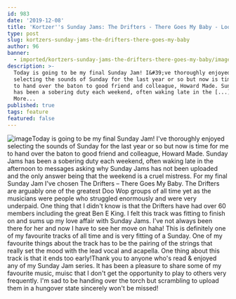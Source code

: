 ```yaml
---
id: 983
date: '2019-12-08'
title: 'Kortzer''s Sunday Jams: The Drifters - There Goes My Baby - Loose Lips'
type: post
slug: kortzers-sunday-jams-the-drifters-there-goes-my-baby
author: 96
banner:
  - imported/kortzers-sunday-jams-the-drifters-there-goes-my-baby/image983.jpeg
description: >-
  Today is going to be my final Sunday Jam! I&#39;ve thoroughly enjoyed
  selecting the sounds of Sunday for the last year or so but now is time for me
  to hand over the baton to good friend and colleague, Howard Made. Sunday Jams
  has been a sobering duty each weekend, often waking late in the [...]Read
  More...
published: true
tags: feature
featured: false
---
```

![image](../imported/kortzers-sunday-jams-the-drifters-there-goes-my-baby/image983.jpeg)Today is going to be my final Sunday Jam! I've thoroughly enjoyed selecting the sounds of Sunday for the last year or so but now is time for me to hand over the baton to good friend and colleague, Howard Made. Sunday Jams has been a sobering duty each weekend, often waking late in the afternoon to messages asking why Sunday Jams has not been uploaded and the only answer being that the weekend is a cruel mistress. For my final Sunday Jam I've chosen The Drifters – There Goes My Baby. The Drifters are arguably one of the greatest Doo Wop groups of all time yet as the musicians were people who struggled enormously and were very underpaid. One thing that I didn't know is that the Drifters have had over 60 members including the great Ben E King. I felt this track was fitting to finish on and sums up my love affair with Sunday Jams. I've not always been there for her and now I have to see her move on haha! This is definitely one of my favourite tracks of all time and is very fitting of a Sunday. One of my favourite things about the track has to be the pairing of the strings that really set the mood with the lead vocal and acapella. One thing about this track is that it ends too early!Thank you to anyone who's read & enjoyed any of my Sunday Jam series. It has been a pleasure to share some of my favourite music, muisc that I don't get the opportunity to play to others very frequently. I'm sad to be handing over the torch but scrambling to upload them in a hungover state sincerely won't be missed!